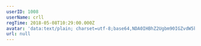 ```yaml
---
userID: 1008
userName: crll
regTime: 2018-05-08T10:29:00.000Z
avatar: 'data:text/plain; charset=utf-8;base64,NDA0IHBhZ2Ugbm90IGZvdW5kCg=='
url: null
---
```



